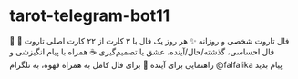 # tarot-telegram-bot11
🔮 فال تاروت شخصی و روزانه ✨ هر روز یک فال با ۳ کارت از ۲۲ کارت اصلی تاروت 💖 فال احساسی، گذشته/حال/آینده، عشق یا تصمیم‌گیری ☕ همراه با پیام انگیزشی و راهنمایی برای آینده 📩 برای فال کامل به همراه قهوه، به تلگرام @falfalika پیام بدید
